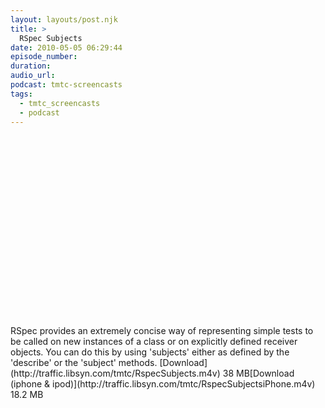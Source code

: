 ```yaml
---
layout: layouts/post.njk
title: >
  RSpec Subjects
date: 2010-05-05 06:29:44
episode_number:
duration:
audio_url:
podcast: tmtc-screencasts
tags:
  - tmtc_screencasts
  - podcast
---
```


<object width="540" height="304"><param name="allowfullscreen" value="true">

<param name="allowscriptaccess" value="always">
<param name="movie" value="http://vimeo.com/moogaloop.swf?clip_id=11487247&amp;server=vimeo.com&amp;show_title=0&amp;show_byline=0&amp;show_portrait=0&amp;color=00ADEF&amp;fullscreen=1">
<embed src="http://vimeo.com/moogaloop.swf?clip_id=11487247&amp;server=vimeo.com&amp;show_title=0&amp;show_byline=0&amp;show_portrait=0&amp;color=00ADEF&amp;fullscreen=1" type="application/x-shockwave-flash" allowfullscreen="true" allowscriptaccess="always" width="540" height="304"></embed></object>RSpec provides an extremely concise way of representing simple tests to be called on new instances of a class or on explicitly defined receiver objects. You can do this by using 'subjects' either as defined by the 'describe' or the 'subject' methods. [Download](http://traffic.libsyn.com/tmtc/RspecSubjects.m4v) 38 MB[Download (iphone & ipod)](http://traffic.libsyn.com/tmtc/RspecSubjectsiPhone.m4v) 18.2 MB
